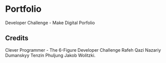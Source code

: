 # Portfolio 
Developer Challenge - Make Digital Porfolio
## Credits
Clever Programmer - The 6-Figure Developer Challenge
  Rafeh Qazi
  Nazariy Dumanskyy
  Tenzin Phuljung
  Jakob Wolitzki.
